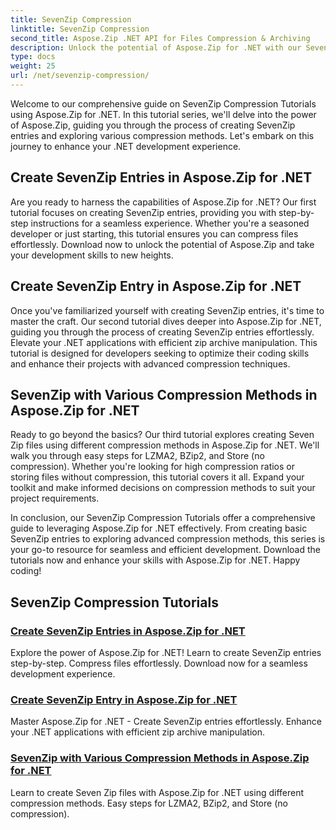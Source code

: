 ```yaml
---
title: SevenZip Compression
linktitle: SevenZip Compression
second_title: Aspose.Zip .NET API for Files Compression & Archiving
description: Unlock the potential of Aspose.Zip for .NET with our SevenZip Compression Tutorials. Effortlessly create SevenZip entries and explore various compression methods.
type: docs
weight: 25
url: /net/sevenzip-compression/
---
```



Welcome to our comprehensive guide on SevenZip Compression Tutorials using Aspose.Zip for .NET. In this tutorial series, we'll delve into the power of Aspose.Zip, guiding you through the process of creating SevenZip entries and exploring various compression methods. Let's embark on this journey to enhance your .NET development experience.

## Create SevenZip Entries in Aspose.Zip for .NET

Are you ready to harness the capabilities of Aspose.Zip for .NET? Our first tutorial focuses on creating SevenZip entries, providing you with step-by-step instructions for a seamless experience. Whether you're a seasoned developer or just starting, this tutorial ensures you can compress files effortlessly. Download now to unlock the potential of Aspose.Zip and take your development skills to new heights.

## Create SevenZip Entry in Aspose.Zip for .NET

Once you've familiarized yourself with creating SevenZip entries, it's time to master the craft. Our second tutorial dives deeper into Aspose.Zip for .NET, guiding you through the process of creating SevenZip entries effortlessly. Elevate your .NET applications with efficient zip archive manipulation. This tutorial is designed for developers seeking to optimize their coding skills and enhance their projects with advanced compression techniques.

## SevenZip with Various Compression Methods in Aspose.Zip for .NET

Ready to go beyond the basics? Our third tutorial explores creating Seven Zip files using different compression methods in Aspose.Zip for .NET. We'll walk you through easy steps for LZMA2, BZip2, and Store (no compression). Whether you're looking for high compression ratios or storing files without compression, this tutorial covers it all. Expand your toolkit and make informed decisions on compression methods to suit your project requirements.

In conclusion, our SevenZip Compression Tutorials offer a comprehensive guide to leveraging Aspose.Zip for .NET effectively. From creating basic SevenZip entries to exploring advanced compression methods, this series is your go-to resource for seamless and efficient development. Download the tutorials now and enhance your skills with Aspose.Zip for .NET. Happy coding!
## SevenZip Compression Tutorials
### [Create SevenZip Entries in Aspose.Zip for .NET](./create-sevenzip-entries/)
Explore the power of Aspose.Zip for .NET! Learn to create SevenZip entries step-by-step. Compress files effortlessly. Download now for a seamless development experience.
### [Create SevenZip Entry in Aspose.Zip for .NET](./create-sevenzip-entry/)
Master Aspose.Zip for .NET - Create SevenZip entries effortlessly. Enhance your .NET applications with efficient zip archive manipulation.
### [SevenZip with Various Compression Methods in Aspose.Zip for .NET](./sevenzip-various-compression-methods/)
Learn to create Seven Zip files with Aspose.Zip for .NET using different compression methods. Easy steps for LZMA2, BZip2, and Store (no compression).